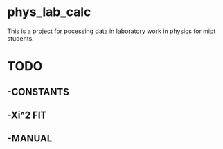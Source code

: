 # phys_lab_calc
This is a project for pocessing data in laboratory work in physics for mipt students.
# TODO
## -CONSTANTS
## -Xi^2 FIT
## -MANUAL
